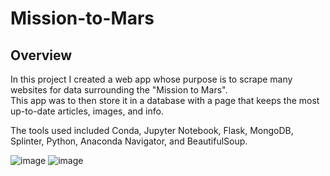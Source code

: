 # Mission-to-Mars

## Overview
In this project I created a web app whose purpose is to scrape many websites for data surrounding the "Mission to Mars".  
This app was to then store it in a database with a page that keeps the most up-to-date articles, images, and info.  

The tools used included Conda, Jupyter Notebook, Flask, MongoDB, Splinter, Python, Anaconda Navigator, and BeautifulSoup.

![image](https://user-images.githubusercontent.com/91306342/156966692-014cf9e8-1c6d-42b6-8d16-4d5c46744d52.png)
![image](https://user-images.githubusercontent.com/91306342/156966790-20464b47-293e-4949-9fce-47e6d811291c.png)
